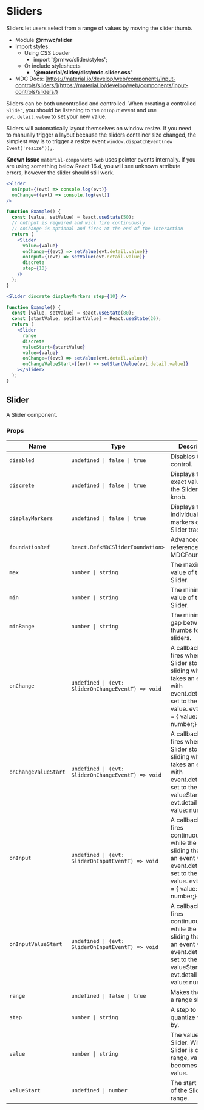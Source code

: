 # Sliders

Sliders let users select from a range of values by moving the slider thumb.

- Module **@rmwc/slider**
- Import styles:
  - Using CSS Loader
    - import '@rmwc/slider/styles';
  - Or include stylesheets
    - **'@material/slider/dist/mdc.slider.css'**
- MDC Docs: [https://material.io/develop/web/components/input-controls/sliders/](https://material.io/develop/web/components/input-controls/sliders/)

Sliders can be both uncontrolled and controlled. When creating a controlled `Slider`, you should be listening to the `onInput` event and use `evt.detail.value` to set your new value.

Sliders will automatically layout themselves on window resize. If you need to manually trigger a layout because the sliders container size changed, the simplest way is to trigger a resize event `window.dispatchEvent(new Event('resize'));`.

**Known Issue** `material-components-web` uses pointer events internally. If you are using something below React 16.4, you will see unknown attribute errors, however the slider should still work.

```jsx
<Slider
  onInput={(evt) => console.log(evt)}
  onChange={(evt) => console.log(evt)}
/>
```

```jsx
function Example() {
  const [value, setValue] = React.useState(50);
  // onInput is required and will fire continuously.
  // onChange is optional and fires at the end of the interaction
  return (
    <Slider
      value={value}
      onChange={(evt) => setValue(evt.detail.value)}
      onInput={(evt) => setValue(evt.detail.value)}
      discrete
      step={10}
    />
  );
}
```

```jsx
<Slider discrete displayMarkers step={10} />
```

```jsx
function Example() {
  const [value, setValue] = React.useState(80);
  const [startValue, setStartValue] = React.useState(20);
  return (
    <Slider
      range
      discrete
      valueStart={startValue}
      value={value}
      onChange={(evt) => setValue(evt.detail.value)}
      onChangeValueStart={(evt) => setStartValue(evt.detail.value)}
    ></Slider>
  );
}
```

## Slider
A Slider component.

### Props

| Name | Type | Description |
|------|------|-------------|
| `disabled` | `undefined \| false \| true` | Disables the control. |
| `discrete` | `undefined \| false \| true` | Displays the exact value of the Slider on the knob. |
| `displayMarkers` | `undefined \| false \| true` | Displays the individual step markers on the Slider track. |
| `foundationRef` | `React.Ref<MDCSliderFoundation>` | Advanced: A reference to the MDCFoundation. |
| `max` | `number \| string` | The maximum value of the Slider. |
| `min` | `number \| string` | The minimum value of the Slider. |
| `minRange` | `number \| string` | The minimum gap between two thumbs for range sliders. |
| `onChange` | `undefined \| (evt: SliderOnChangeEventT) => void` | A callback that fires when the Slider stops sliding which takes an event with event.detail.value set to the Slider's value. evt.detail = { value: number;} |
| `onChangeValueStart` | `undefined \| (evt: SliderOnChangeEventT) => void` | A callback that fires when the Slider stops sliding which takes an event with event.detail.value set to the Slider's valueStart. evt.detail = { value: number;} |
| `onInput` | `undefined \| (evt: SliderOnInputEventT) => void` | A callback that fires continuously while the Slider is sliding that takes an event with event.detail.value set to the Slider's value. evt.detail = { value: number;} |
| `onInputValueStart` | `undefined \| (evt: SliderOnInputEventT) => void` | A callback that fires continuously while the Slider is sliding that takes an event with event.detail.value set to the Slider's valueStart. evt.detail = { value: number;} |
| `range` | `undefined \| false \| true` | Makes the slider a range slider. |
| `step` | `number \| string` | A step to quantize values by. |
| `value` | `number \| string` | The value of the Slider. When Slider is of type range, value becomes the end value. |
| `valueStart` | `undefined \| number` | The start value of the Slider range. |


